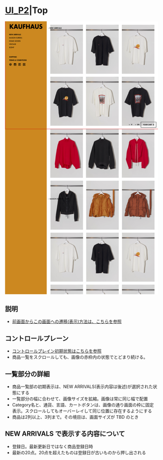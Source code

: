 # [UI_P2](UIDetail/UI_P2_Top/detail.md)|Top

![Top](top.png "Top")


## 説明


* [前画面からこの画面への遷移(表示)方法は、こちらを参照]()



## コントロールプレーン

* [コントロールプレイン初期状態はこちらを参照]()
* 商品一覧をスクロールしても、画像の赤枠内の状態でとどまり続ける。


## 一覧部分の詳細

* 商品一覧部の初期表示は、NEW ARRIVALS(表示内容は後述)が選択された状態にする
* 一覧部分の幅に合わせて、画像サイズを拡縮。画像は常に同じ幅で配置
* Category名と、通貨、言語、カートボタンは、画像の通り画面の枠に固定表示。スクロールしてもオーバーレイして同じ位置に存在するようにする
* 商品は2列以上、3列まで。その境目は、画面サイズが TBD のとき

## NEW ARRIVALS で表示する内容について

* 登録日。最新更新日ではなく商品登録日時
* 最新の20点。20点を超えたものは登録日が古いものから押し出される
